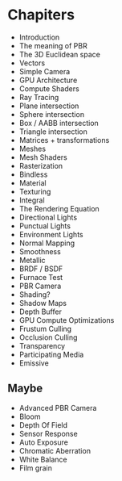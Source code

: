 # Chapiters

- Introduction
- The meaning of PBR
- The 3D Euclidean space
- Vectors
- Simple Camera
- GPU Architecture
- Compute Shaders
- Ray Tracing
- Plane intersection
- Sphere intersection
- Box / AABB intersection
- Triangle intersection
- Matrices + transformations
- Meshes
- Mesh Shaders
- Rasterization
- Bindless
- Material
- Texturing
- Integral
- The Rendering Equation
- Directional Lights
- Punctual Lights
- Environment Lights
- Normal Mapping
- Smoothness
- Metallic
- BRDF / BSDF
- Furnace Test
- PBR Camera
- Shading?
- Shadow Maps
- Depth Buffer
- GPU Compute Optimizations
- Frustum Culling
- Occlusion Culling
- Transparency
- Participating Media
- Emissive

## Maybe

- Advanced PBR Camera
- Bloom
- Depth Of Field
- Sensor Response
- Auto Exposure
- Chromatic Aberration
- White Balance
- Film grain
